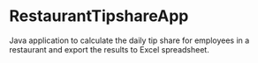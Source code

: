 # RestaurantTipshareApp
Java application to calculate the daily tip share for employees in a restaurant and export the results to Excel spreadsheet. 
